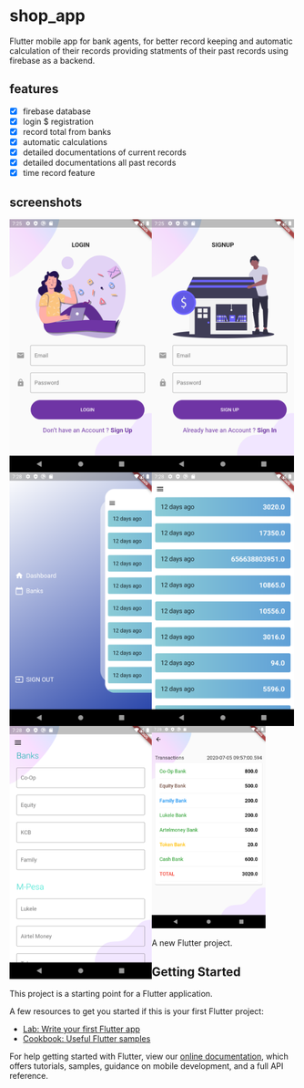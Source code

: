# shop_app

Flutter mobile app for bank agents, for better record keeping and automatic calculation of their records providing statments of their past records
using firebase as a backend.

## features

- [x] firebase database
- [x] login \$ registration
- [x] record total from banks
- [x] automatic calculations
- [x] detailed documentations of current records
- [x] detailed documentations all past records
- [x] time record feature

## screenshots

<img  align="left" src="/screenshots/Screenshot_1594959954.png" width="250">
<img  align="left"  src="/screenshots/Screenshot_1594959959.png" width="250">
<img  align="left" src="/screenshots/Screenshot_1594960105.png" width="250">
<img  align="left"  src="/screenshots/Screenshot_1594960111.png" width="250">
<img  align="left"  src="/screenshots/Screenshot_1594960117.png" width="250">
<img src="/screenshots/Screenshot_1594960124.png" width="200">

A new Flutter project.

## Getting Started

This project is a starting point for a Flutter application.

A few resources to get you started if this is your first Flutter project:

- [Lab: Write your first Flutter app](https://flutter.dev/docs/get-started/codelab)
- [Cookbook: Useful Flutter samples](https://flutter.dev/docs/cookbook)

For help getting started with Flutter, view our
[online documentation](https://flutter.dev/docs), which offers tutorials,
samples, guidance on mobile development, and a full API reference.
